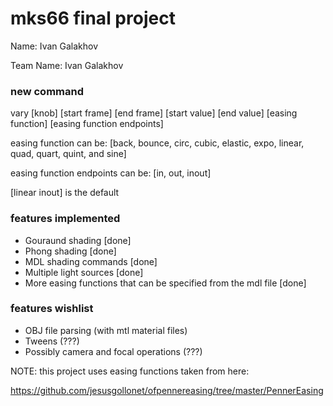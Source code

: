 # mks66 final project

Name: Ivan Galakhov

Team Name: Ivan Galakhov


### new command
vary [knob] [start frame] [end frame] [start value] [end value] [easing function] [easing function endpoints]

easing function can be: [back, bounce, circ, cubic, elastic, expo, linear, quad, quart, quint, and sine]

easing function endpoints can be: [in, out, inout]

[linear inout] is the default


### features implemented
* Gouraund shading [done]
* Phong shading [done]
* MDL shading commands [done]
* Multiple light sources [done]
* More easing functions that can be specified from the mdl file [done]


### features wishlist
* OBJ file parsing (with mtl material files)
* Tweens (???)
* Possibly camera and focal operations (???)


NOTE: this project uses easing functions taken from here:

https://github.com/jesusgollonet/ofpennereasing/tree/master/PennerEasing